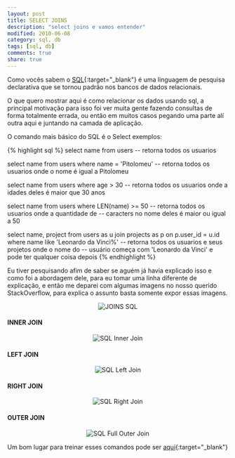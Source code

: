 ```yaml
---
layout: post
title: SELECT JOINS
description: "select joins e vamos entender"
modified: 2010-06-08
category: sql, db
tags: [sql, db]
comments: true
share: true
---
```


Como vocês sabem o [SQL](https://pt.wikipedia.org/wiki/SQL){:target="_blank"}  é uma linguagem de pesquisa declarativa que se tornou padrão nos bancos de dados relacionais.

O que quero mostrar aqui é como relacionar os dados usando sql, a principal motivação para isso foi ver muita gente  fazendo consultas de forma totalmente errada, ou então em muitos casos pegando uma parte alí outra aqui e juntando na camada de aplicação.

O comando mais básico do SQL é o Select exemplos:

{% highlight sql %}
select name from users 
-- retorna todos os usuarios

select name from users where name = 'Pitolomeu' 
-- retorna todos os usuarios onde o nome é igual a Pitolomeu

select name from users where age > 30
-- retorna todos os usuarios onde a idades deles é maior que 30 anos

select name from users where LEN(name) >= 50
-- retorna todos os usuarios onde a quantidade de 
-- caracters no nome deles é maior ou igual a 50

select name, project 
from  users as u
join  projects as p on p.user_id = u.id
where name like 'Leonardo da Vinci%'
-- retorna todos os usuarios e seus projetos onde o nome do 
-- usuário começa com 'Leonardo da Vinci' e pode ter qualquer coisa depois 
{% endhighlight %}



Eu tiver pesquisando afim de saber se aguém já havia explicado isso e como foi a abordagem dele, para eu tomar uma linha diferente de explicação, e então me deparei com algumas imagens no nosso querido StackOverflow, para explica o assunto basta somente expor essas imagens.



<p style="text-align: center;">
  <img src="{{site.baseurl}}/img/posts/SQL_JOINS.jpg" alt="JOINS SQL">
</p>


#### INNER JOIN

<p style="text-align: center;">
  <img src="{{site.baseurl}}/img/posts/inner_join.png" alt="SQL Inner Join">
</p>

#### LEFT JOIN

<p style="text-align: center;">
  <img src="{{site.baseurl}}/img/posts/left_join.png" alt="SQL Left Join">
</p>

#### RIGHT JOIN

<p style="text-align: center;">
  <img src="{{site.baseurl}}/img/posts/right_join.png" alt="SQL Right Join">
</p>

#### OUTER JOIN

<p style="text-align: center;">
  <img src="{{site.baseurl}}/img/posts/full_outer_join.png" alt="SQL Full Outer Join">
</p>


Um bom lugar para treinar esses comandos pode ser [aqui](http://www.w3schools.com/sql/trysql.asp?filename=trysql_select_columns){:target="_blank"}

